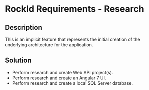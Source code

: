 # RockId Requirements - Research #

## Description ##

This is an implicit feature that represents the initial creation of the underlying architecture for the application.

## Solution ##

* Perform research and create Web API project(s).
* Perform research and create an Angular 7 UI.
* Perform research and create a local SQL Server database.